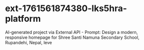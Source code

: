 # ext-1761561874380-lks5hra-platform
AI-generated project via External API - Prompt: Design a modern, responsive homepage for Shree Santi Namuna Secondary School, Rupandehi, Nepal, leve

